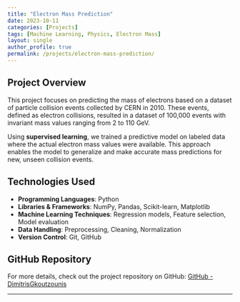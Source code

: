 ```yaml
---
title: "Electron Mass Prediction"
date: 2023-10-11
categories: [Projects]
tags: [Machine Learning, Physics, Electron Mass]
layout: single
author_profile: true
permalink: /projects/electron-mass-prediction/
---
```



## Project Overview

This project focuses on predicting the mass of electrons based on a dataset of particle collision events collected by CERN in 2010. These events, defined as electron collisions, resulted in a dataset of 100,000 events with invariant mass values ranging from 2 to 110 GeV.

Using **supervised learning**, we trained a predictive model on labeled data where the actual electron mass values were available. This approach enables the model to generalize and make accurate mass predictions for new, unseen collision events.

## Technologies Used

- **Programming Languages**: Python
- **Libraries & Frameworks**: NumPy, Pandas, Scikit-learn, Matplotlib
- **Machine Learning Techniques**: Regression models, Feature selection, Model evaluation
- **Data Handling**: Preprocessing, Cleaning, Normalization
- **Version Control**: Git, GitHub

## GitHub Repository

For more details, check out the project repository on GitHub: [GitHub - DimitrisGkoutzounis](https://github.com/DimitrisGkoutzounis)



---
